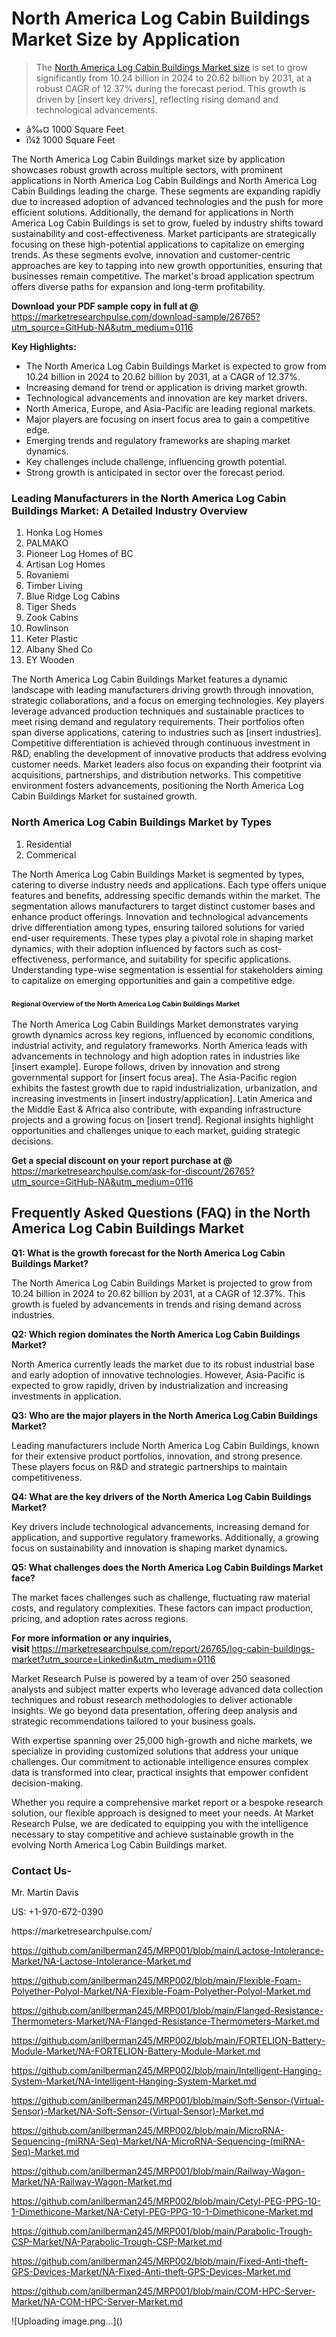 <h1>North America Log Cabin Buildings Market&nbsp;Size by Application</h1><blockquote><p>The <a href="https://marketresearchpulse.com/download-sample/26765?utm_source=GitHub-NA&amp;utm_medium=0116">North America Log Cabin Buildings Market size</a> is set to grow significantly from 10.24 billion in 2024 to 20.62 billion by 2031, at a robust CAGR of 12.37% during the forecast period. This growth is driven by [insert key drivers], reflecting rising demand and technological advancements.</p></blockquote><ul><li>â‰¤ 1000 Square Feet<li> ï¼ž 1000 Square Feet</li></ul><p>The North America Log Cabin Buildings market size by application showcases robust growth across multiple sectors, with prominent applications in North America Log Cabin Buildings and North America Log Cabin Buildings leading the charge. These segments are expanding rapidly due to increased adoption of advanced technologies and the push for more efficient solutions. Additionally, the demand for applications in North America Log Cabin Buildings is set to grow, fueled by industry shifts toward sustainability and cost-effectiveness. Market participants are strategically focusing on these high-potential applications to capitalize on emerging trends. As these segments evolve, innovation and customer-centric approaches are key to tapping into new growth opportunities, ensuring that businesses remain competitive. The market's broad application spectrum offers diverse paths for expansion and long-term profitability.</p><p><strong>Download your PDF sample copy in full at @ </strong><a href="https://marketresearchpulse.com/download-sample/26765?utm_source=GitHub-NA&amp;utm_medium=0116">https://marketresearchpulse.com/download-sample/26765?utm_source=GitHub-NA&amp;utm_medium=0116</a></p><p><strong>Key Highlights: </strong></p><ul><li>The North America Log Cabin Buildings Market is expected to grow from 10.24 billion in 2024 to 20.62 billion by 2031, at a CAGR of 12.37%.</li><li>Increasing demand for trend or application is driving market growth.</li><li>Technological advancements and innovation are key market drivers.</li><li>North America, Europe, and Asia-Pacific are leading regional markets.</li><li>Major players are focusing on insert focus area to gain a competitive edge.</li><li>Emerging trends and regulatory frameworks are shaping market dynamics.</li><li>Key challenges include challenge, influencing growth potential.</li><li>Strong growth is anticipated in sector over the forecast period.</li></ul><h3>Leading Manufacturers in the North America Log Cabin Buildings Market: A Detailed Industry Overview</h3><ol><li>Honka Log Homes</li><li>PALMAKO</li><li>Pioneer Log Homes of BC</li><li>Artisan Log Homes</li><li>Rovaniemi</li><li>Timber Living</li><li>Blue Ridge Log Cabins</li><li>Tiger Sheds</li><li>Zook Cabins</li><li>Rowlinson</li><li>Keter Plastic</li><li>Albany Shed Co</li><li>EY Wooden</li></ol><div class="flex max-w-full flex-col flex-grow"><div class="min-h-8 text-message flex w-full flex-col items-end gap-2 whitespace-normal break-words [.text-message+&amp;]:mt-5" dir="auto" data-message-author-role="assistant" data-message-id="fd8432e4-4910-450d-b182-61b7bfb0a01f" data-message-model-slug="gpt-4o"><div class="flex w-full flex-col gap-1 empty:hidden first:pt-[3px]"><div class="markdown prose w-full break-words dark:prose-invert light"><p>The North America Log Cabin Buildings Market features a dynamic landscape with leading manufacturers driving growth through innovation, strategic collaborations, and a focus on emerging technologies. Key players leverage advanced production techniques and sustainable practices to meet rising demand and regulatory requirements. Their portfolios often span diverse applications, catering to industries such as [insert industries]. Competitive differentiation is achieved through continuous investment in R&amp;D, enabling the development of innovative products that address evolving customer needs. Market leaders also focus on expanding their footprint via acquisitions, partnerships, and distribution networks. This competitive environment fosters advancements, positioning the North America Log Cabin Buildings Market for sustained growth.</p></div></div></div></div><h3>North America Log Cabin Buildings Market by Types</h3><ol><li>Residential<li> Commerical</li></ol><div class="flex max-w-full flex-col flex-grow"><div class="min-h-8 text-message flex w-full flex-col items-end gap-2 whitespace-normal break-words [.text-message+&amp;]:mt-5" dir="auto" data-message-author-role="assistant" data-message-id="084470be-0bb7-4664-bddf-5156b4f41249" data-message-model-slug="gpt-4o-mini"><div class="flex w-full flex-col gap-1 empty:hidden first:pt-[3px]"><div class="markdown prose w-full break-words dark:prose-invert light"><p>The North America Log Cabin Buildings Market is segmented by types, catering to diverse industry needs and applications. Each type offers unique features and benefits, addressing specific demands within the market. The segmentation allows manufacturers to target distinct customer bases and enhance product offerings. Innovation and technological advancements drive differentiation among types, ensuring tailored solutions for varied end-user requirements. These types play a pivotal role in shaping market dynamics, with their adoption influenced by factors such as cost-effectiveness, performance, and suitability for specific applications. Understanding type-wise segmentation is essential for stakeholders aiming to capitalize on emerging opportunities and gain a competitive edge.</p></div></div></div></div><h3><span style="font-size: 11px;">Regional Overview of the North America Log Cabin Buildings Market</span></h3><div class="flex max-w-full flex-col flex-grow"><div class="min-h-8 text-message flex w-full flex-col items-end gap-2 whitespace-normal break-words [.text-message+&amp;]:mt-5" dir="auto" data-message-author-role="assistant" data-message-id="e9038762-ce64-4e30-91c9-9bd413514231" data-message-model-slug="gpt-4o-mini"><div class="flex w-full flex-col gap-1 empty:hidden first:pt-[3px]"><div class="markdown prose w-full break-words dark:prose-invert light"><p>The North America Log Cabin Buildings Market demonstrates varying growth dynamics across key regions, influenced by economic conditions, industrial activity, and regulatory frameworks. North America leads with advancements in technology and high adoption rates in industries like [insert example]. Europe follows, driven by innovation and strong governmental support for [insert focus area]. The Asia-Pacific region exhibits the fastest growth due to rapid industrialization, urbanization, and increasing investments in [insert industry/application]. Latin America and the Middle East &amp; Africa also contribute, with expanding infrastructure projects and a growing focus on [insert trend]. Regional insights highlight opportunities and challenges unique to each market, guiding strategic decisions.</p></div></div></div></div><p><strong>Get a special discount on your report purchase at @ </strong><a href="https://marketresearchpulse.com/ask-for-discount/26765?utm_source=GitHub-NA&amp;utm_medium=0116">https://marketresearchpulse.com/ask-for-discount/26765?utm_source=GitHub-NA&amp;utm_medium=0116</a></p><h2>Frequently Asked Questions (FAQ) in the North America Log Cabin Buildings Market</h2><p><strong>Q1: What is the growth forecast for the North America Log Cabin Buildings Market?</strong></p><p>The North America Log Cabin Buildings Market is projected to grow from 10.24 billion in 2024 to 20.62 billion by 2031, at a CAGR of 12.37%. This growth is fueled by advancements in trends and rising demand across industries.</p><p><strong>Q2: Which region dominates the North America Log Cabin Buildings Market?</strong></p><p>North America currently leads the market due to its robust industrial base and early adoption of innovative technologies. However, Asia-Pacific is expected to grow rapidly, driven by industrialization and increasing investments in application.</p><p><strong>Q3: Who are the major players in the North America Log Cabin Buildings Market?</strong></p><p>Leading manufacturers include North America Log Cabin Buildings, known for their extensive product portfolios, innovation, and strong presence. These players focus on R&amp;D and strategic partnerships to maintain competitiveness.</p><p><strong>Q4: What are the key drivers of the North America Log Cabin Buildings Market?</strong></p><p>Key drivers include technological advancements, increasing demand for application, and supportive regulatory frameworks. Additionally, a growing focus on sustainability and innovation is shaping market dynamics.</p><p><strong>Q5: What challenges does the North America Log Cabin Buildings Market face?</strong></p><p>The market faces challenges such as challenge, fluctuating raw material costs, and regulatory complexities. These factors can impact production, pricing, and adoption rates across regions.</p><p><strong>For more information or any inquiries, visit&nbsp;</strong><a href="https://marketresearchpulse.com/report/26765/log-cabin-buildings-market?utm_source=Linkedin&utm_medium=0116">https://marketresearchpulse.com/report/26765/log-cabin-buildings-market?utm_source=Linkedin&utm_medium=0116</a></p><p>Market Research Pulse is powered by a team of over 250 seasoned analysts and subject matter experts who leverage advanced data collection techniques and robust research methodologies to deliver actionable insights. We go beyond data presentation, offering deep analysis and strategic recommendations tailored to your business goals.</p><p>With expertise spanning over 25,000 high-growth and niche markets, we specialize in providing customized solutions that address your unique challenges. Our commitment to actionable intelligence ensures complex data is transformed into clear, practical insights that empower confident decision-making.</p><p>Whether you require a comprehensive market report or a bespoke research solution, our flexible approach is designed to meet your needs. At Market Research Pulse, we are dedicated to equipping you with the intelligence necessary to stay competitive and achieve sustainable growth in the evolving North America Log Cabin Buildings market.</p><h3><strong>Contact Us-</strong></h3><p>Mr. Martin Davis</p><p>US: +1-970-672-0390</p><p>https://marketresearchpulse.com/</p><p><a href="https://github.com/anilberman245/MRP001/blob/main/Lactose-Intolerance-Market/NA-Lactose-Intolerance-Market.md">https://github.com/anilberman245/MRP001/blob/main/Lactose-Intolerance-Market/NA-Lactose-Intolerance-Market.md</a></p><p><a href="https://github.com/anilberman245/MRP002/blob/main/Flexible-Foam-Polyether-Polyol-Market/NA-Flexible-Foam-Polyether-Polyol-Market.md">https://github.com/anilberman245/MRP002/blob/main/Flexible-Foam-Polyether-Polyol-Market/NA-Flexible-Foam-Polyether-Polyol-Market.md</a></p><p><a href="https://github.com/anilberman245/MRP001/blob/main/Flanged-Resistance-Thermometers-Market/NA-Flanged-Resistance-Thermometers-Market.md">https://github.com/anilberman245/MRP001/blob/main/Flanged-Resistance-Thermometers-Market/NA-Flanged-Resistance-Thermometers-Market.md</a></p><p><a href="https://github.com/anilberman245/MRP002/blob/main/FORTELION-Battery-Module-Market/NA-FORTELION-Battery-Module-Market.md">https://github.com/anilberman245/MRP002/blob/main/FORTELION-Battery-Module-Market/NA-FORTELION-Battery-Module-Market.md</a></p><p><a href="https://github.com/anilberman245/MRP002/blob/main/Intelligent-Hanging-System-Market/NA-Intelligent-Hanging-System-Market.md">https://github.com/anilberman245/MRP002/blob/main/Intelligent-Hanging-System-Market/NA-Intelligent-Hanging-System-Market.md</a></p><p><a href="https://github.com/anilberman245/MRP001/blob/main/Soft-Sensor-(Virtual-Sensor)-Market/NA-Soft-Sensor-(Virtual-Sensor)-Market.md">https://github.com/anilberman245/MRP001/blob/main/Soft-Sensor-(Virtual-Sensor)-Market/NA-Soft-Sensor-(Virtual-Sensor)-Market.md</a></p><p><a href="https://github.com/anilberman245/MRP002/blob/main/MicroRNA-Sequencing-(miRNA-Seq)-Market/NA-MicroRNA-Sequencing-(miRNA-Seq)-Market.md">https://github.com/anilberman245/MRP002/blob/main/MicroRNA-Sequencing-(miRNA-Seq)-Market/NA-MicroRNA-Sequencing-(miRNA-Seq)-Market.md</a></p><p><a href="https://github.com/anilberman245/MRP001/blob/main/Railway-Wagon-Market/NA-Railway-Wagon-Market.md">https://github.com/anilberman245/MRP001/blob/main/Railway-Wagon-Market/NA-Railway-Wagon-Market.md</a></p><p><a href="https://github.com/anilberman245/MRP002/blob/main/Cetyl-PEG-PPG-10-1-Dimethicone-Market/NA-Cetyl-PEG-PPG-10-1-Dimethicone-Market.md">https://github.com/anilberman245/MRP002/blob/main/Cetyl-PEG-PPG-10-1-Dimethicone-Market/NA-Cetyl-PEG-PPG-10-1-Dimethicone-Market.md</a></p><p><a href="https://github.com/anilberman245/MRP001/blob/main/Parabolic-Trough-CSP-Market/NA-Parabolic-Trough-CSP-Market.md">https://github.com/anilberman245/MRP001/blob/main/Parabolic-Trough-CSP-Market/NA-Parabolic-Trough-CSP-Market.md</a></p><p><a href="https://github.com/anilberman245/MRP002/blob/main/Fixed-Anti-theft-GPS-Devices-Market/NA-Fixed-Anti-theft-GPS-Devices-Market.md">https://github.com/anilberman245/MRP002/blob/main/Fixed-Anti-theft-GPS-Devices-Market/NA-Fixed-Anti-theft-GPS-Devices-Market.md</a></p><p><a href="https://github.com/anilberman245/MRP001/blob/main/COM-HPC-Server-Market/NA-COM-HPC-Server-Market.md">https://github.com/anilberman245/MRP001/blob/main/COM-HPC-Server-Market/NA-COM-HPC-Server-Market.md</a></p>
![Uploading image.png…]()

